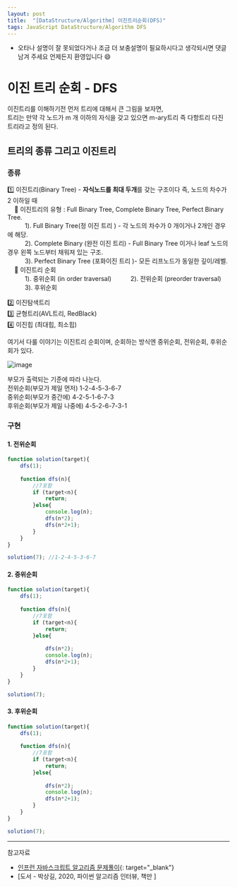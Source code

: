 ```yaml
---
layout: post
title:  "[DataStructure/Algorithm] 이진트리순회(DFS)"
tags: JavaScript DataStructure/Algorithm DFS 
---
```

* 오타나 설명이 잘 못되었다거나 조금 더 보충설명이 필요하시다고 생각되시면 댓글 남겨 주세요 언제든지 환영입니다 😄

# 이진 트리 순회 - DFS

이진트리를 이해하기전 먼저 트리에 대해서 큰 그림을 보자면,  
트리는 만약 각 노드가 m 개 이하의 자식을 갖고 있으면  m-ary트리 즉 다항트리 다진 트리라고 정의 된다.
## 트리의 종류 그리고 이진트리

### **종류**
1️⃣  이진트리(Binary Tree) -  **자식노드를 최대 두개**를 갖는 구조이다 즉, 노드의 차수가 2 이하일 때  
&nbsp; &nbsp; 🔸 이진트리의 유형 : Full Binary Tree, Complete Binary Tree, Perfect Binary Tree.  
&nbsp; &nbsp; &nbsp; &nbsp; &nbsp; 1). Full Binary Tree(정 이진 트리 ) - 각 노드의 차수가 0 개이거나 2개인 경우에 해당.    
&nbsp; &nbsp; &nbsp; &nbsp; &nbsp; 2). Complete Binary (완전 이진 트리) - Full Binary Tree 이거나 leaf 노드의 경우 왼쪽 노드부터 채워져 있는 구조.  
&nbsp; &nbsp; &nbsp; &nbsp; &nbsp; 3). Perfect Binary Tree (포화이진 트리 )- 모든 리프노드가 동일한 깊이/레벨.  
&nbsp; &nbsp; 🔸 이진트리 순회  
&nbsp; &nbsp; &nbsp; &nbsp; &nbsp; 1). 중위순회  (in order traversal)
&nbsp; &nbsp; &nbsp; &nbsp; &nbsp; 2). 전위순회 (preorder traversal)  
&nbsp; &nbsp; &nbsp; &nbsp; &nbsp; 3). 후위순회  

2️⃣  이진탐색트리  
3️⃣  균형트리(AVL트리, RedBlack)  
4️⃣  이진힙 (최대힙, 최소힙)

여기서 다룰 이야기는 이진트리 순회이며, 순회하는 방식엔 중위순회, 전위순회, 후위순회가 있다.

![image](/assets/Binary-tree-traversal.png)

부모가 출력되는 기준에 따라 나눈다.  
전위순회(부모가 제일 먼저) 1-2-4-5-3-6-7  
중위순회(부모가 중간에) 4-2-5-1-6-7-3  
후위순회(부모가 제일 나중에) 4-5-2-6-7-3-1  


### **구현**
#### 1. 전위순회
```javascript
function solution(target){
    dfs(1);
    
    function dfs(n){
        //7포함
        if (target<n){
            return;
        }else{
            console.log(n);
            dfs(n*2);
            dfs(n*2+1);
        }
    }
}

solution(7); //1-2-4-5-3-6-7
```

#### 2. 중위순회
```javascript
function solution(target){
    dfs(1);
    
    function dfs(n){
        //7포함
        if (target<n){
            return;
        }else{
            
            dfs(n*2);
            console.log(n);
            dfs(n*2+1);
        }
    }
}

solution(7);
```

#### 3. 후위순회

```javascript
function solution(target){
    dfs(1);
    
    function dfs(n){
        //7포함
        if (target<n){
            return;
        }else{
            
            dfs(n*2);
            console.log(n);
            dfs(n*2+1);
        }
    }
}

solution(7);

```

---  
참고자료

* [인프런 자바스크립트 알고리즘 문제풀이](https://www.inflearn.com/course/%EC%9E%90%EB%B0%94%EC%8A%A4%ED%81%AC%EB%A6%BD%ED%8A%B8-%EC%95%8C%EA%B3%A0%EB%A6%AC%EC%A6%98-%EB%AC%B8%EC%A0%9C%ED%92%80%EC%9D%B4){: target="_blank"}
* [도서 - 박상길, 2020, 파이썬 알고리즘 인터뷰, 책만 ]
